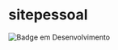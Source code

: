 # sitepessoal
![Badge em Desenvolvimento](http://img.shields.io/github/issues/alaimcosta/sitepessoal?label=STATUS&message=EM%20DESENVOLVIMENTO&color=GREEN&style=for-the-badge)
